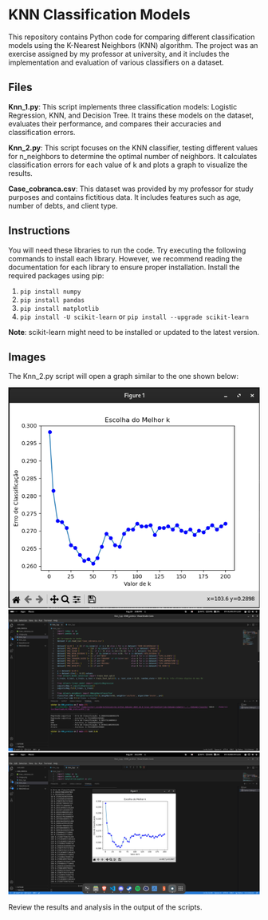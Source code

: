 # KNN Classification Models

This repository contains Python code for comparing different classification models using the K-Nearest Neighbors (KNN) algorithm. The project was an exercise assigned by my professor at university, and it includes the implementation and evaluation of various classifiers on a dataset.

## **Files**
**Knn_1.py**: This script implements three classification models: Logistic Regression, KNN, and Decision Tree. It trains these models on the dataset, evaluates their performance, and compares their accuracies and classification errors.

**Knn_2.py**: This script focuses on the KNN classifier, testing different values for n_neighbors to determine the optimal number of neighbors. It calculates classification errors for each value of k and plots a graph to visualize the results.

**Case_cobranca.csv**: This dataset was provided by my professor for study purposes and contains fictitious data. It includes features such as age, number of debts, and client type.

## **Instructions** 
You will need these libraries to run the code. 
Try executing the following commands to install each library. 
However, we recommend reading the documentation for each library to ensure proper installation.
Install the required packages using pip:
1. `pip install numpy`
2. `pip install pandas`
3. `pip install matplotlib`
4. `pip install -U scikit-learn` or `pip install --upgrade scikit-learn`

**Note**: scikit-learn might need to be installed or updated to the latest version.

## **Images** 

The Knn_2.py script will open a graph similar to the one shown below:

<p align="center">
 <img src="https://github.com/victorrossh/KNN-Classification-Analysis/blob/main/imagens/graph.png"/>
  <img src="https://github.com/victorrossh/KNN-Classification-Analysis/blob/main/imagens/terminal1.png"/>
   <img src="https://github.com/victorrossh/KNN-Classification-Analysis/blob/main/imagens/terminal2.png"/>
</p>

Review the results and analysis in the output of the scripts.

